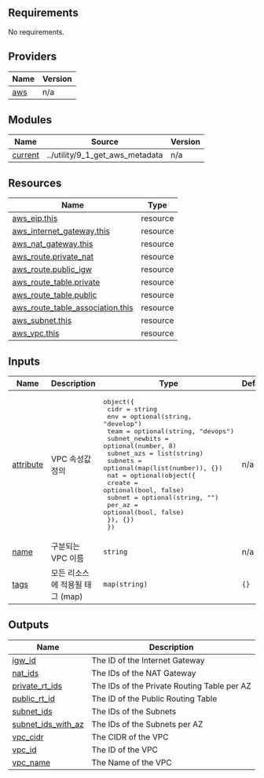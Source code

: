 <!-- BEGIN_TF_DOCS -->
## Requirements

No requirements.

## Providers

| Name | Version |
|------|---------|
| <a name="provider_aws"></a> [aws](#provider\_aws) | n/a |

## Modules

| Name | Source | Version |
|------|--------|---------|
| <a name="module_current"></a> [current](#module\_current) | ../utility/9_1_get_aws_metadata | n/a |

## Resources

| Name | Type |
|------|------|
| [aws_eip.this](https://registry.terraform.io/providers/hashicorp/aws/latest/docs/resources/eip) | resource |
| [aws_internet_gateway.this](https://registry.terraform.io/providers/hashicorp/aws/latest/docs/resources/internet_gateway) | resource |
| [aws_nat_gateway.this](https://registry.terraform.io/providers/hashicorp/aws/latest/docs/resources/nat_gateway) | resource |
| [aws_route.private_nat](https://registry.terraform.io/providers/hashicorp/aws/latest/docs/resources/route) | resource |
| [aws_route.public_igw](https://registry.terraform.io/providers/hashicorp/aws/latest/docs/resources/route) | resource |
| [aws_route_table.private](https://registry.terraform.io/providers/hashicorp/aws/latest/docs/resources/route_table) | resource |
| [aws_route_table.public](https://registry.terraform.io/providers/hashicorp/aws/latest/docs/resources/route_table) | resource |
| [aws_route_table_association.this](https://registry.terraform.io/providers/hashicorp/aws/latest/docs/resources/route_table_association) | resource |
| [aws_subnet.this](https://registry.terraform.io/providers/hashicorp/aws/latest/docs/resources/subnet) | resource |
| [aws_vpc.this](https://registry.terraform.io/providers/hashicorp/aws/latest/docs/resources/vpc) | resource |

## Inputs

| Name | Description | Type | Default | Required |
|------|-------------|------|---------|:--------:|
| <a name="input_attribute"></a> [attribute](#input\_attribute) | VPC 속성값 정의 | <pre>object({<br>    cidr           = string<br>    env            = optional(string, "develop")<br>    team           = optional(string, "devops")<br>    subnet_newbits = optional(number, 8)<br>    subnet_azs     = list(string)<br>    subnets        = optional(map(list(number)), {})<br>    nat = optional(object({<br>      create = optional(bool, false)<br>      subnet = optional(string, "")<br>      per_az = optional(bool, false)<br>    }), {})<br>  })</pre> | n/a | yes |
| <a name="input_name"></a> [name](#input\_name) | 구분되는 VPC 이름 | `string` | n/a | yes |
| <a name="input_tags"></a> [tags](#input\_tags) | 모든 리소스에 적용될 태그 (map) | `map(string)` | `{}` | no |

## Outputs

| Name | Description |
|------|-------------|
| <a name="output_igw_id"></a> [igw\_id](#output\_igw\_id) | The ID of the Internet Gateway |
| <a name="output_nat_ids"></a> [nat\_ids](#output\_nat\_ids) | The IDs of the NAT Gateway |
| <a name="output_private_rt_ids"></a> [private\_rt\_ids](#output\_private\_rt\_ids) | The IDs of the Private Routing Table per AZ |
| <a name="output_public_rt_id"></a> [public\_rt\_id](#output\_public\_rt\_id) | The ID of the Public Routing Table |
| <a name="output_subnet_ids"></a> [subnet\_ids](#output\_subnet\_ids) | The IDs of the Subnets |
| <a name="output_subnet_ids_with_az"></a> [subnet\_ids\_with\_az](#output\_subnet\_ids\_with\_az) | The IDs of the Subnets per AZ |
| <a name="output_vpc_cidr"></a> [vpc\_cidr](#output\_vpc\_cidr) | The CIDR of the VPC |
| <a name="output_vpc_id"></a> [vpc\_id](#output\_vpc\_id) | The ID of the VPC |
| <a name="output_vpc_name"></a> [vpc\_name](#output\_vpc\_name) | The Name of the VPC |
<!-- END_TF_DOCS -->
